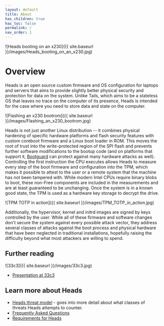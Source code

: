 ```yaml
---
layout: default
title: About
has_children: true
has_toc: false
permalink: /
nav_order: 1
---
```


![Heads booting on an x230]({{ site.baseurl }}/images/Heads_booting_on_an_x230.jpg)

Overview
===

Heads is an open source custom firmware and OS configuration for laptops
and servers that aims to provide slightly better physical security and
protection for data on the system. Unlike Tails, which aims to be a
stateless OS that leaves no trace on the computer of its presence, Heads
is intended for the case where you need to store data and state on the
computer.

![Flashing an x230 bootrom]({{ site.baseurl }}/images/Flashing_an_x230_bootrom.jpg)

Heads is not just another Linux distribution -- it combines physical
hardening of specific hardware platforms and flash security features with
custom coreboot firmware and a Linux boot loader in ROM.  This moves
the root of trust into the write-protected region of the SPI flash and
prevents further software modifications to the bootup code (and on
platforms that support it, [Bootguard](https://trmm.net/Bootguard) can
protect against many hardware attacks as well).  Controlling the
first instruction the CPU executes allows Heads to measure every step of
the boot firmware and configuration into the TPM, which makes it possible
to attest to the user or a remote system that the machine has not been
tampered with.
While modern Intel CPUs require binary blobs to boot, these non-Free
components are included in the measurements and are at least guaranteed
to be unchanging.  Once the system is in a known good state, the TPM is
used as a hardware key storage to decrypt the drive.

![TPM TOTP in action]({{ site.baseurl }}/images/TPM_TOTP_in_action.jpg)

Additionally, the hypervisor, kernel and initrd images are signed by
 keys controlled by the user.  While all of these firmware and software changes
 don't secure the system against every possible attack vector, they address
 several classes of attacks against the boot process and physical hardware
 that have been neglected in traditional installations, hopefully raising
 the difficulty beyond what most attackers are willing to spend.

Further reading
---

![33c3]({{ site.baseurl }}/images/33c3.jpg)

* [Presentation at 33c3](https://trmm.net/Heads_33c3)

Learn more about Heads
---

* [Heads threat model](/Heads-threat-model/) - goes into more
 detail about what classes of threats Heads attempts to counter.
* [Frequently Asked Questions](/FAQ/)
* [Requirements for Heads](/Install-and-Configure)
